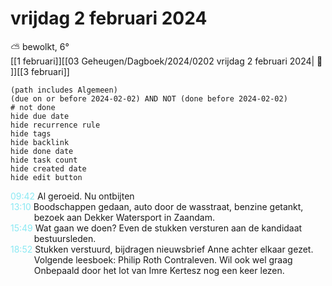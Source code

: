 # vrijdag 2 februari 2024

⛅ bewolkt, 6°<br>[[1 februari]][[03 Geheugen/Dagboek/2024/0202 vrijdag 2 februari 2024| 📓 ]][[3 februari]]
```tasks
(path includes Algemeen)
(due on or before 2024-02-02) AND NOT (done before 2024-02-02)
# not done
hide due date
hide recurrence rule
hide tags
hide backlink
hide done date
hide task count
hide created date
hide edit button
```
<p style="padding-left: 2.7em; text-indent: -2.7em; margin: 0;"><font color=#8be9f3>09:42  </font>  Al geroeid. Nu ontbijten  </p>   
<p style="padding-left: 2.7em; text-indent: -2.7em; margin: 0;"><font color=#8be9f3>13:10  </font>  Boodschappen gedaan, auto door de wasstraat, benzine getankt, bezoek aan Dekker Watersport in Zaandam. </p>   
<p style="padding-left: 2.7em; text-indent: -2.7em; margin: 0;"><font color=#8be9f3>15:49  </font>  Wat gaan we doen? Even de stukken versturen aan de kandidaat bestuursleden. </p>   
<p style="padding-left: 2.7em; text-indent: -2.7em; margin: 0;"><font color=#8be9f3>18:52  </font>  Stukken verstuurd, bijdragen nieuwsbrief Anne achter elkaar gezet. Volgende leesboek: Philip Roth Contraleven. Wil ook wel graag Onbepaald door het lot van Imre Kertesz nog een keer lezen.</p>   
